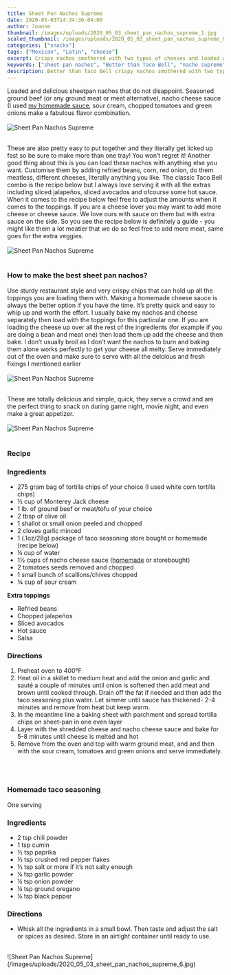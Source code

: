 ```yaml
---
title: Sheet Pan Nachos Supreme
date: 2020-05-03T14:34:36-04:00
author: Joanne
thumbnail: /images/uploads/2020_05_03_sheet_pan_nachos_supreme_1.jpg
scaled_thumbnail: /images/uploads/2020_05_03_sheet_pan_nachos_supreme_0.jpg
categories: ["snacks"]
tags: ["Mexican", "Latin", "cheese"]
excerpt: Crispy nachos smothered with two types of cheeses and loaded with seasoned meat and veggies
keywords: ["sheet pan nachos", "Better than Taco Bell", "nacho supreme"]
description: Better than Taco Bell crispy nachos smothered with two types of cheeses and loaded with seasoned meat and veggies
---
```


Loaded and delicious sheetpan nachos that do not disappoint. Seasoned ground beef (or any ground meat or meat alternative), nacho cheese sauce (I used [my homemade sauce](https://www.oliveandmango.com/nacho-cheese-sauce/), sour cream, chopped tomatoes and green onions make a fabulous flavor combination.
</br>
</br>
![Sheet Pan Nachos Supreme](/images/uploads/2020_05_03_sheet_pan_nachos_supreme_2.jpg)
</br>
</br>

These are also pretty easy to put together and they literally get licked up fast so be sure to make more than one tray! You won’t regret it! Another good thing about this is you can load these nachos with anything else you want. Customise them by adding refried beans, corn, red onion, do them meatless, different cheeses, literally anything you like. The classic Taco Bell combo is the recipe below but I always love serving it with all the extras including sliced jalapeños, sliced avocados and ofcourse some hot sauce. When it comes to the recipe below feel free to adjust the amounts when it comes to the toppings. If you are a cheese lover you may want to add more cheese or cheese sauce. We love ours with sauce on them but with extra sauce on the side. So you see the recipe below is definitely a guide - you might like them a lot meatier that we do so feel free to add more meat, same goes for the extra veggies. 
</br>
</br>
![Sheet Pan Nachos Supreme](/images/uploads/2020_05_03_sheet_pan_nachos_supreme_3.jpg)
</br>
</br>

### How to make the best sheet pan nachos?
Use sturdy restaurant style and very crispy chips that can hold up all the toppings you are loading them with. 
Making a homemade cheese sauce is always the better option if you have the time. It’s pretty quick and easy to whip up and worth the effort. 
I usually bake my nachos and cheese separately then load with the toppings for this particular one.  If you are loading the cheese up over all the rest of the ingredients (for example if you are doing a bean and meat one) then load them up add the cheese and then bake. I don’t usually broil as I don’t want the nachos to burn and baking them alone works perfectly to get your cheese all melty. Serve immediately out of the oven and make sure to serve with all the delcious and fresh fixings I mentioned earlier 
</br>
</br>
![Sheet Pan Nachos Supreme](/images/uploads/2020_05_03_sheet_pan_nachos_supreme_4.jpg)
</br>
</br>

These are totally delicious and simple, quick, they serve a crowd and are the perfect thing to snack on during game night, movie night, and even make a great appetizer. 
</br>
</br>
![Sheet Pan Nachos Supreme](/images/uploads/2020_05_03_sheet_pan_nachos_supreme_5.jpg)
</br>
</br>

### Recipe

### Ingredients

* <span itemprop="ingredients">275 gram bag of tortilla chips of your choice (I used white corn tortilla chips)</span>
* <span itemprop="ingredients">&frac12; cup of Monterey Jack cheese </span>
* <span itemprop="ingredients">1 lb. of ground beef or meat/tofu of your choice</span>
* <span itemprop="ingredients">2 tbsp of olive oil </span>
* <span itemprop="ingredients">1 shallot or small onion peeled and chopped </span>
* <span itemprop="ingredients">2 cloves garlic minced</span>
* <span itemprop="ingredients">1 (.1oz/28g) package of taco seasoning store bought or homemade (recipe below)</span>
* <span itemprop="ingredients">&frac14; cup of water</span>
* <span itemprop="ingredients">1&frac12; cups of nacho cheese sauce ([homemade](https://www.oliveandmango.com/nacho-cheese-sauce/or) or storebought)</span>
* <span itemprop="ingredients">2 tomatoes seeds removed and chopped </span>
* <span itemprop="ingredients">1 small bunch of scallions/chives chopped</span>
* <span itemprop="ingredients">&frac34; cup of sour cream</span>

__Extra toppings__

* Refried beans 
* Chopped jalapeños 
* Sliced avocados 
* Hot sauce 
* Salsa 


### Directions

1. Preheat oven to 400°F
2. Heat oil in a skillet to medium heat and add the onion and garlic and sauté a couple of minutes until onion is softened then add meat and brown until cooked through. Drain off the fat if needed and then add the taco seasoning plus water. Let simmer until sauce has thickened- 2-4 minutes and remove from heat but keep warm. 
3. In the meantime line a baking sheet with parchment and spread tortilla chips on sheet-pan in one even layer
4. Layer with the shredded cheese and nacho cheese sauce and bake for 5-8 minutes until cheese is melted and hot 
5. Remove from the oven and top with warm ground meat, and and then with the sour cream, tomatoes and green onions and serve immediately.
</br>
</br>

### Homemade taco seasoning
One serving
</br>

### Ingredients

* 2 tsp chili powder
* 1 tsp cumin
* &frac12; tsp paprika
* &frac12; tsp crushed red pepper flakes
* &frac12; tsp salt or more if it’s not salty enough
* &frac14; tsp garlic powder
* &frac14; tsp onion powder
* &frac14; tsp ground oregano
* &frac14; tsp black pepper

### Directions

* Whisk all the ingredients in a small bowl. Then taste and adjust the salt or spices as desired. Store in an airtight container until ready to use.

</br>
![Sheet Pan Nachos Supreme](/images/uploads/2020_05_03_sheet_pan_nachos_supreme_6.jpg)